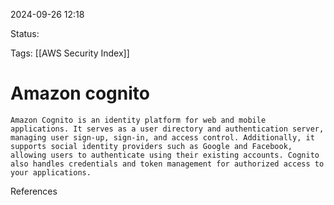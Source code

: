 2024-09-26 12:18

Status:

Tags:
[[AWS Security Index]]

# Amazon cognito

	Amazon Cognito is an identity platform for web and mobile applications. It serves as a user directory and authentication server, managing user sign-up, sign-in, and access control. Additionally, it supports social identity providers such as Google and Facebook, allowing users to authenticate using their existing accounts. Cognito also handles credentials and token management for authorized access to your applications.


References 